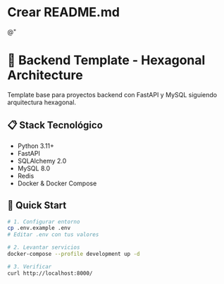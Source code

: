 # Crear README.md
@"
# 🚀 Backend Template - Hexagonal Architecture

Template base para proyectos backend con FastAPI y MySQL siguiendo arquitectura hexagonal.

## 📋 Stack Tecnológico
- Python 3.11+
- FastAPI
- SQLAlchemy 2.0
- MySQL 8.0
- Redis
- Docker & Docker Compose

## 🚀 Quick Start
```bash
# 1. Configurar entorno
cp .env.example .env
# Editar .env con tus valores

# 2. Levantar servicios
docker-compose --profile development up -d

# 3. Verificar
curl http://localhost:8000/